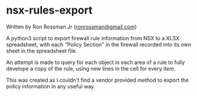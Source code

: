 # nsx-rules-export

Written by Ron Rossman Jr (ronrossman@gmail.com)

A python3 script to export firewall rule information from NSX to a XLSX spreadsheet, with each "Policy Section" in the firewall recorded into its own sheet in the spreadsheet file.

An attempt is made to query for each object in each area of a rule to fully develope a copy of the rule, using new lines in the cell for every item.

This was created as I couldn't find a vendor provided method to export the policy information in any useful way.
